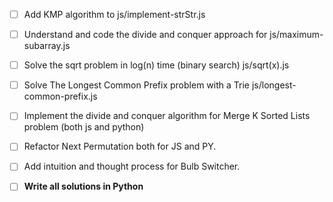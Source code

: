 
- [ ] Add KMP algorithm to js/implement-strStr.js

- [ ] Understand and code the divide and conquer approach for js/maximum-subarray.js
- [ ] Solve the sqrt problem in log(n) time (binary search) js/sqrt(x).js
- [ ] Solve The Longest Common Prefix problem with a Trie js/longest-common-prefix.js
- [ ] Implement the divide and conquer algorithm for Merge K Sorted Lists problem (both js and python)
- [ ] Refactor Next Permutation both for JS and PY.
- [ ] Add intuition and thought process for Bulb Switcher.


- [ ] **Write all solutions in Python**